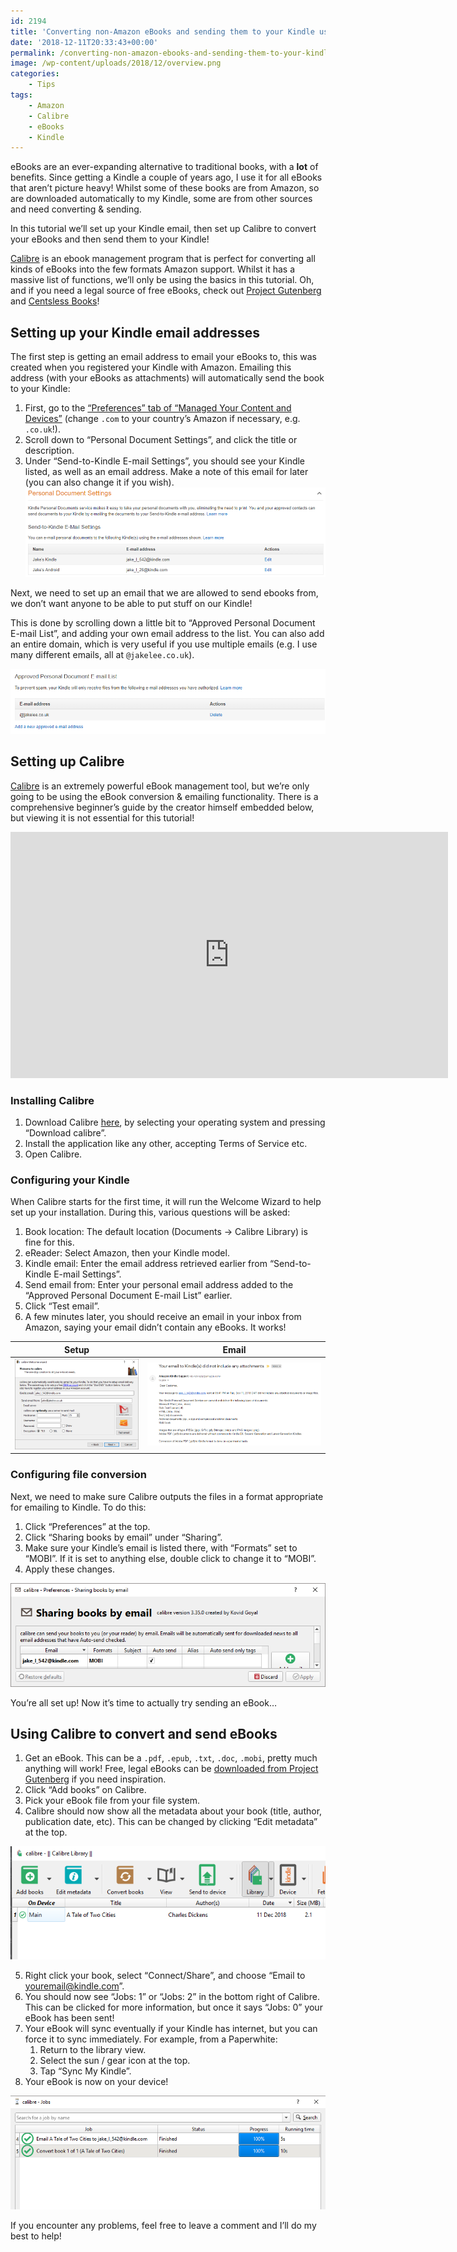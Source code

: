 ```yaml
---
id: 2194
title: 'Converting non-Amazon eBooks and sending them to your Kindle using Calibre'
date: '2018-12-11T20:33:43+00:00'
permalink: /converting-non-amazon-ebooks-and-sending-them-to-your-kindle-using-calibre/
image: /wp-content/uploads/2018/12/overview.png
categories:
    - Tips
tags:
    - Amazon
    - Calibre
    - eBooks
    - Kindle
---
```


eBooks are an ever-expanding alternative to traditional books, with a **lot** of benefits. Since getting a Kindle a couple of years ago, I use it for all eBooks that aren’t picture heavy! Whilst some of these books are from Amazon, so are downloaded automatically to my Kindle, some are from other sources and need converting &amp; sending.

In this tutorial we’ll set up your Kindle email, then set up Calibre to convert your eBooks and then send them to your Kindle!

[Calibre](https://calibre-ebook.com/) is an ebook management program that is perfect for converting all kinds of eBooks into the few formats Amazon support. Whilst it has a massive list of functions, we’ll only be using the basics in this tutorial. Oh, and if you need a legal source of free eBooks, check out [Project Gutenberg](https://www.gutenberg.org/wiki/Main_Page) and [Centsless Books](https://centslessbooks.com/)!

## Setting up your Kindle email addresses

The first step is getting an email address to email your eBooks to, this was created when you registered your Kindle with Amazon. Emailing this address (with your eBooks as attachments) will automatically send the book to your Kindle:

1. First, go to the [“Preferences” tab of “Managed Your Content and Devices”](https://www.amazon.com/hz/mycd/myx#/home/settings/payment) (change `.com` to your country’s Amazon if necessary, e.g. `.co.uk`!).
2. Scroll down to “Personal Document Settings”, and click the title or description.
3. Under “Send-to-Kindle E-mail Settings”, you should see your Kindle listed, as well as an email address. Make a note of this email for later (you can also change it if you wish).[![](/wp-content/uploads/2018/12/kindle2.png)](/wp-content/uploads/2018/12/kindle2.png)

Next, we need to set up an email that we are allowed to send ebooks from, we don’t want anyone to be able to put stuff on our Kindle!

This is done by scrolling down a little bit to “Approved Personal Document E-mail List”, and adding your own email address to the list. You can also add an entire domain, which is very useful if you use multiple emails (e.g. I use many different emails, all at `@jakelee.co.uk`).

[![](/wp-content/uploads/2018/12/kindle3.png)](/wp-content/uploads/2018/12/kindle3.png)

## Setting up Calibre

[Calibre](https://calibre-ebook.com/) is an extremely powerful eBook management tool, but we’re only going to be using the eBook conversion &amp; emailing functionality. There is a comprehensive beginner’s guide by the creator himself embedded below, but viewing it is not essential for this tutorial!

<div class="video-container"><span class="embed-youtube" style="text-align:center; display: block;"><iframe allowfullscreen="true" class="youtube-player" height="394" sandbox="allow-scripts allow-same-origin allow-popups allow-presentation" src="https://www.youtube.com/embed/Wosani93FQQ?version=3&rel=1&showsearch=0&showinfo=1&iv_load_policy=1&fs=1&hl=en-GB&autohide=2&wmode=transparent" style="border:0;" width="700"></iframe></span></div>

### Installing Calibre

1. Download Calibre [here](https://calibre-ebook.com/download), by selecting your operating system and pressing “Download calibre”.
2. Install the application like any other, accepting Terms of Service etc.
3. Open Calibre.

### Configuring your Kindle

When Calibre starts for the first time, it will run the Welcome Wizard to help set up your installation. During this, various questions will be asked:

1. Book location: The default location (Documents -&gt; Calibre Library) is fine for this.
2. eReader: Select Amazon, then your Kindle model.
3. Kindle email: Enter the email address retrieved earlier from “Send-to-Kindle E-mail Settings”.
4. Send email from: Enter your personal email address added to the “Approved Personal Document E-mail List” earlier.
5. Click “Test email”.
6. A few minutes later, you should receive an email in your inbox from Amazon, saying your email didn’t contain any eBooks. It works!

| Setup | Email |
| -- | -- |
| [![](/wp-content/uploads/2018/12/kindle4.png)](/wp-content/uploads/2018/12/kindle4.png) | [![](/wp-content/uploads/2018/12/kindleemail.png)](/wp-content/uploads/2018/12/kindleemail.png) |

### Configuring file conversion

Next, we need to make sure Calibre outputs the files in a format appropriate for emailing to Kindle. To do this:

1. Click “Preferences” at the top.
2. Click “Sharing books by email” under “Sharing”.
3. Make sure your Kindle’s email is listed there, with “Formats” set to “MOBI”. If it is set to anything else, double click to change it to “MOBI”.
4. Apply these changes.

[![](/wp-content/uploads/2018/12/calibre.png)](/wp-content/uploads/2018/12/calibre.png)

You’re all set up! Now it’s time to actually try sending an eBook…

## Using Calibre to convert and send eBooks

1. Get an eBook. This can be a `.pdf`, `.epub`, `.txt`, `.doc`, `.mobi`, pretty much anything will work! Free, legal eBooks can be [downloaded from Project Gutenberg](https://www.gutenberg.org/browse/scores/top) if you need inspiration.
2. Click “Add books” on Calibre.
3. Pick your eBook file from your file system.
4. Calibre should now show all the metadata about your book (title, author, publication date, etc). This can be changed by clicking “Edit metadata” at the top.

[![](/wp-content/uploads/2018/12/ebooklibrary.png)](/wp-content/uploads/2018/12/ebooklibrary.png)

5. Right click your book, select “Connect/Share”, and choose “Email to youremail@kindle.com”.
6. You should now see “Jobs: 1” or “Jobs: 2” in the bottom right of Calibre. This can be clicked for more information, but once it says “Jobs: 0” your eBook has been sent!
7. Your eBook will sync eventually if your Kindle has internet, but you can force it to sync immediately. For example, from a Paperwhite: 
    1. Return to the library view.
    2. Select the sun / gear icon at the top.
    3. Tap “Sync My Kindle”.
8. Your eBook is now on your device!

[![](/wp-content/uploads/2018/12/overview.png)](/wp-content/uploads/2018/12/overview.png)

If you encounter any problems, feel free to leave a comment and I’ll do my best to help!